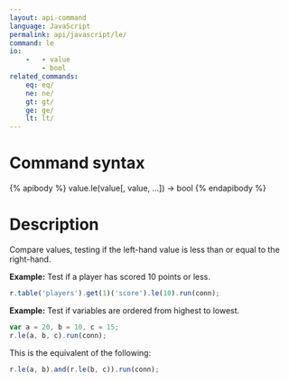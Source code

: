 ```yaml
---
layout: api-command
language: JavaScript
permalink: api/javascript/le/
command: le
io:
    -   - value
        - bool
related_commands:
    eq: eq/
    ne: ne/
    gt: gt/
    ge: ge/
    lt: lt/
---
```


# Command syntax #

{% apibody %}
value.le(value[, value, ...]) &rarr; bool
{% endapibody %}

# Description #

Compare values, testing if the left-hand value is less than or equal to the right-hand.

__Example:__ Test if a player has scored 10 points or less.

```js
r.table('players').get(1)('score').le(10).run(conn);
```

__Example:__ Test if variables are ordered from highest to lowest.

```js
var a = 20, b = 10, c = 15;
r.le(a, b, c).run(conn);
```

This is the equivalent of the following:

```js
r.le(a, b).and(r.le(b, c)).run(conn);
```

